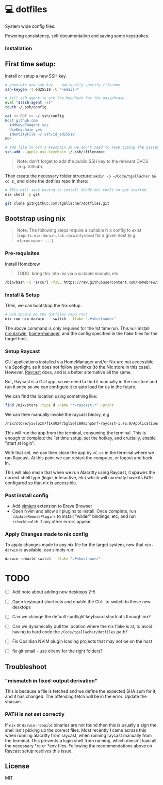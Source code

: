 # 💻 dotfiles

System wide config files.

Powering consistency, self documentation and saving some keystrokes.

### Installation

## First time setup:
Install or setup a new SSH key.

```sh
# generate new ssh key -- optionally specify filename
ssh-keygen -t ed25519 -C "<email>"

# tell ssh agent to use the keychain for the passphrase
eval "$(ssh-agent -s)"
touch ~/.ssh/config

cat << EOF >> ~/.ssh/config
Host github.com
  AddKeysToAgent yes
  UseKeychain yes
  IdentityFile ~/.ssh/id_ed25519
EOF

# add file to osx's keychain so we don't need to keep typing the passphrase
ssh-add --apple-use-keychain ~/.ssh/<filename>
```
> Note: don't forget to add the public SSH key to the relevant DVCS (e.g. Github).

Then create the necessary folder structure: `mkdir -p ~/Code/tgallacher && cd $_` and clone the dotfiles repo in there:

```sh
# This will save having to install XCode dev tools to get started
nix shell -p git
```

```sh
git clone git@github.com:tgallacher/dotfiles.git
```

## Bootstrap using nix

> Note: The following steps require a suitable Nix config to exist (`inputs.nix-darwin.lib.darwinSystem`) for a given host (e.g. `m1pro=import ...`).


### Pre-requisites

Install Homebrew
> TODO: bring this into nix via a suitable module, etc

```sh
/bin/bash -c "$(curl -fsSL https://raw.githubusercontent.com/Homebrew/install/HEAD/install.sh)"
```

### Install & Setup

Then, we can bootstrap the Nix setup:

```sh
# pwd should be the dotfiles repo root
nix run nix-darwin -- switch --flake ".#<hostname>"
```

The above command is only required for the 1st time run. This will install [nix-darwin](https://github.com/LnL7/nix-darwin), [home-manager](https://github.com/nix-community/home-manager), and the config specified in the flake files for the target host.

### Setup Raycast

GUI applications installed via HomeManager and/or Nix are not accessible via Spotlight, as it does not follow symlinks (to the Nix store in this case). However, [Raycast](https://www.raycast.com/) does, and is a better alternative all the same.

But, Raycast is a GUI app, so we need to find it manually in the nix store and run it once so we can configure it to auto load for us in the future.

We can find the location using something like:

```sh
find /nix/store -type d -name "*-raycast-*" -print
```

We can then manually invoke the raycast binary, e.g.
```sh
/nix/store/y5vlpzm7f1km0247bgl50lc89m3hp5nf-raycast-1.76.0/Applications/Raycast.app/Contents/MacOS/Raycast
```
This will run the app from the terminal, consuming the terminal. This is enough to complete the 1st time setup, set the hotkey, and crucially, enable "start at login".

With that set, we can then close the app by `<C-c>` in the terminal where we ran Raycast. At this point we can restart the computer, or logout and back in.

This will also mean that when we run Alacritty using Raycast, it spawns the correct shell type (login, interactive, etc) which will correctly have its `PATH` configured so that nix is accessible.

### Post install config

- Add [vimium](https://chromewebstore.google.com/detail/vimium/dbepggeogbaibhgnhhndojpepiihcmeb) extension to Brave Browser
- Open Nvim and allow all plugins to install. Once complete, run `:UpdateRemotePlugins` to install "wilder" bindings, etc; and run `:checkhealth` if any other errors appear

### Apply Changes made to nix config
To apply changes made to any nix file for the target system, now that `nix-darwin` is available, can simply run:

```sh
darwin-rebuild switch --flake ".#<hostname>"
```

# TODO
- [ ] Add note about adding new desktops 2-5
- [ ] Open keyboard shortcuts and enable the Ctrl-<number> to switch to these new desktops
- [ ] Can we change the default spotlight keyboard shortcuts through nix?
- [ ] Can we dynamically pull the location where the nix flake is at, to avoid having to hard code the `/Code/tgallacher/dotfiles` path?
- [ ] Fix Obsidian NVIM plugin loading projects that may not be on the host
- [ ] fix git email - use direnv for the right folders?


## Troubleshoot

### "mismatch in fixed-output derivation"
This is because a file is fetched and we define the expected SHA sum for it, and it has changed. The offending fetch will be in the error. Update the shasum.

### PATH is not set correctly
If `nix` or `darwin-rebuild` binaries are not found then this is usually a sign the shell isn't picking up the correct files. Most recently I came across this when running alacritty from raycast, when running raycast manually from the terminal. This prevents a login shell from running, which doesn't load all the necessary *rc or *env files. Following the recommendations above on Raycast setup resolves this issue.

## License

[MIT](./LICENSE)
